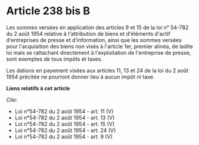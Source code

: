 # Article 238 bis B

Les sommes versées en application des articles 9 et 15 de la loi n° 54-782 du 2 août 1954 relative à l'attribution de biens
et d'éléments d'actif d'entreprises de presse et d'information, ainsi que les sommes versées pour l'acquisition des biens non
visés à l'article 1er, premier alinéa, de ladite loi mais se rattachant directement à l'exploitation de l'entreprise de
presse, sont exemptes de tous impôts et taxes. 

Les dations en payement visées aux articles 11,
13 et 24 de la loi du 2 août 1954 précitée ne pourront donner lieu à aucun impôt ni taxe.

**Liens relatifs à cet article**

_Cite_:

  - Loi n°54-782 du 2 août 1954 - art. 11 (V)
  - Loi n°54-782 du 2 août 1954 - art. 13 (V)
  - Loi n°54-782 du 2 août 1954 - art. 15 (V)
  - Loi n°54-782 du 2 août 1954 - art. 24 (V)
  - Loi n°54-782 du 2 août 1954 - art. 9 (V)
